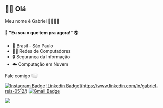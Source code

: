 ## 🖐🏼 Olá
Meu nome é Gabriel 👦🏻🇧🇷

#### 🧠 "Eu sou o que tem pra agora!"  🌎

- 📍 Brasil - São Paulo 
- 👨‍💻 Redes de Computadores 
- 🔒 Segurança da Informação 
- ☁️ Computação em Nuvem

Fale comigo 👇🏼

[![Instagram Badge](https://img.shields.io/badge/-Instagram-Magenta?style=flat-square&logo=Instagram&logoColor=white&link=https://www.instagram.com/gabrielconi_/)](https://www.instagram.com/gabrielconi_/)
[!Linkedin Badge](https://img.shields.io/badge/-LinkedIn-blue?style=flat-square&logo=Linkedin&logoColor=white&link=https://www.linkedin.com/in/gabriel-reis-0512/)](https://www.linkedin.com/in/gabriel-reis-0512/)
[![Gmail Badge](https://img.shields.io/badge/-gabriel.reis.gr402@gmail.com-6633cc?style=flat-square&logo=Gmail&logoColor=white&link=mailto:gabriel.reis.gr402@gmailcom)](mailto:gabriel.reis.gr402@gmail.com)

![](https://www.thedummyprogrammer.com/wp-content/uploads/2019/04/myAvatar-1.png)
